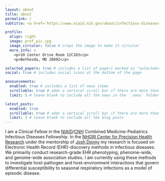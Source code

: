 ```yaml
---
layout: about
title: about
permalink: /
subtitle: <a href='https://www.niaid.nih.gov/about/infectious-diseases-fellowship-research-training'>NIAID</a>, <a href='https:/www.genome.gov/about-nhgri/Division-of-Intramural-Research/Center-for-Precision-Health-Research'>NHGRI</a> | Driven by data, music, bicycle

profile:
  align: right
  image: prof_pic.jpg
  image_circular: false # crops the image to make it circular
  more_info: >
    <p>10 Center Drive Room 12C103</p>
    <p>Bethesda, MD 20892</p>

selected_papers: true # includes a list of papers marked as "selected={true}"
social: true # includes social icons at the bottom of the page

announcements:
  enabled: true # includes a list of news items
  scrollable: true # adds a vertical scroll bar if there are more than 3 news items
  limit: 5 # leave blank to include all the news in the `_news` folder

latest_posts:
  enabled: true
  scrollable: true # adds a vertical scroll bar if there are more than 3 new posts items
  limit: 3 # leave blank to include all the blog posts
---
```


I am a Clinical Fellow in the [NIAID](https://www.niaid.nih.gov/)/[CNH](https://www.childrensnational.org/) Combined Medicine-Pediatrics Infectious Diseases Fellowship. In the [NHGRI Center for Precision Health Research](https://www.genome.gov/about-nhgri/Division-of-Intramural-Research/Center-for-Precision-Health-Research) under the mentorship of [Josh Denny](https://www.genome.gov/staff/Joshua-Denny-MD-MS) my research is focused on Electronic Health Record (EHR)-discovery methods in infectious diseases. We primarily conduct research-grade EHR phenotyping, phenome-wide, and genome-wide association studies. I am currently using these methods to investigate host-pathogen and host-environment interactions that govern differential susceptibility to seasonal respiratory infections as a model of episodic disease.
